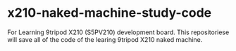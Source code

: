 # x210-naked-machine-study-code
For Learning 9tripod X210 (S5PV210) development board.
This repositoriese will save all of the code of the learing 9tripod X210 naked machine.
